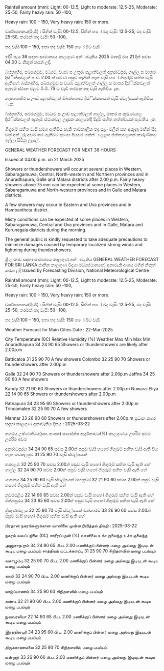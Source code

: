 Rainfall amount (mm): Light: 00-12.5, Light to moderate: 12.5-25, Moderate: 25-50, Fairly heavy rain: 50 -100,

Heavy rain: 100 – 150, Very heavy rain: 150 or more.

වර්ෂාපතනය(මි.මී) : සිහින් වැසි: 00-12.5, සිහින් හ ෝ මද වැසි: 12.5-25, මද වැසි: 25-50, තරමක් තද වැසි: 50 -100,

තද වැසි:100 – 150, ඉතා තද වැසි: 150 හ ෝ ඊට වැඩි

ඉදිරි පැය 36 සඳහා සාමාන්‍යය කාලගුණ අන්‍ාවැකිය 2025 මාර්තු මස 21 දින්‍ සවස 04.00 ට නිකුත් කරන්‍ ලදි.

බස්නාහිර, සබරගමුව, මධ්‍යම, වයඹ ස උතුරු පළාත්වලත් අනුරාධ්‍පුර, ගාල්ල ස මාතර දිස්ික්කවලත් ප.ව. 2.00 න් පමණ පසුව තැනින් තැන වැසි හ ෝ ගිගුරුම් සහිත වැසි ඇතිහේ. බස්නාහිර, සබරගමුව ස වයඹ පළාත්වලත් ගාල්ල ස මාතර දිස්ික්කවලත් ඇතැම් ස්ථාන වලට මි.මි. 75 ට වැඩි තරමක තද වැසි ඇතිවිය ැක.

නැහගනහිර ස ඌව පළාත්වලත් ම්බන්හතාට දිස්ික්කහයත් වැසි ස්වල්පයක් ඇතිවිය ැක.

බස්නාහිර, සබරගමුව, මධ්‍යම ස ඌව පළාත්වලත් ගාල්ල, මාතර ස කුරුණෑගල දිස්ික්කවලත් ඇතැම් ස්ථානවල උදෑසන කාලහේදී මීදුම් සහිත තත්ත්වයක් පැවතිය ැක.

ගිගුරුම් සහිත වැසි සමග ඇතිවිය හැකි තාවකාලික තද සුළං වලින් සහ අකුණු මඟින් සිදු වන්‍ අන්‍ුරු අවම කර ගැනීමට අවශ්‍ය පියවර ගන්න්‍ා ලලස ජන්‍තාවලගන් කාරුණිකව ඉල්ලා සිටිනු ලැලේ.

GENERAL WEATHER FORECAST FOR NEXT 36 HOURS

Issued at 04.00 p.m. on 21 March 2025

Showers or thundershowers will occur at several places in Western, Sabaragamuwa, Central, North-western and Northern provinces and in Anuradhapura, Galle and Matara districts after 2.00 p.m. Fairly heavy showers above 75 mm can be expected at some places in Western, Sabaragamuwa and North-western provinces and in Galle and Matara districts.

A few showers may occur in Eastern and Uva provinces and in Hambanthota district.

Misty conditions can be expected at some places in Western, Sabaragamuwa, Central and Uva provinces and in Galle, Matara and Kurunegala districts during the morning.

The general public is kindly requested to take adequate precautions to minimize damages caused by temporary localized strong winds and lightning during thundershowers.

ශ්‍රී ලංකාව සඳහා සාමාන්‍යය කාලගුණ අන්‍ාවැකිය GENERAL WEATHER FORECAST FOR SRI LANKA ජාතික කාලගුණ විදයා මධ්‍යස්ථානහේ, අනාවැකි අංශය මගින් නිකුත් කරන ලදි Issued by Forecasting Division, National Meteorological Centre

Rainfall amount (mm): Light: 00-12.5, Light to moderate: 12.5-25, Moderate: 25-50, Fairly heavy rain: 50 -100,

Heavy rain: 100 – 150, Very heavy rain: 150 or more.

වර්ෂාපතනය(මි.මී) : සිහින් වැසි: 00-12.5, සිහින් හ ෝ මද වැසි: 12.5-25, මද වැසි: 25-50, තරමක් තද වැසි: 50 -100,

තද වැසි:100 – 150, ඉතා තද වැසි: 150 හ ෝ ඊට වැඩි

Weather Forecast for Main Cities Date : 22-Mar-2025

City Temperature (0C) Relative Humidity (%) Weather Max Min Max Min Anuradhapura 34 24 90 65 Showers or thundershowers are likely after 2.00p.m

Batticaloa 31 25 90 70 A few showers Colombo 32 25 90 70 Showers or thundershowers after 2.00p.m

Galle 32 24 90 70 Showers or thundershowers after 2.00p.m Jaffna 34 25 90 60 A few showers

Kandy 32 21 90 60 Showers or thundershowers after 2.00p.m Nuwara-Eliya 22 14 90 65 Showers or thundershowers after 2.00p.m

Ratnapura 34 23 95 60 Showers or thundershowers after 2.00p.m Trincomalee 32 25 90 70 A few showers

Mannar 33 26 90 60 Showers or thundershowers after 2.00p.m ප්‍රධාන නගර සදහා කාලගුණ අනාවැකිය දිනය : 2025-03-22

නගරය උෂ්ණත්වය(සස. අංශක) සාසේක්ෂ ආර්ද්‍රතාවය(%) කාලගුණය උපරිම අවම උපරිම අවම

අනුරාධපුරය 34 24 90 65 සවස 2.00න් පසුව වැසි හහෝ ගිගුරුම් සහිත වැසි ඇති විය හැක මඩකලපුව 31 25 90 70 වැසි ස්වල්පයක්

හකාළඹ 32 25 90 70 සවස 2.00න් පසුව වැසි හහෝ ගිගුරුම් සහිත වැසි ඇති හේ ගාල්ල 32 24 90 70 සවස 2.00න් පසුව වැසි හහෝ ගිගුරුම් සහිත වැසි ඇති හේ

යාපනය 34 25 90 60 වැසි ස්වල්පයක් මහනුවර 32 21 90 60 සවස 2.00න් පසුව වැසි හහෝ ගිගුරුම් සහිත වැසි ඇති හේ

නුවරඑළිය 22 14 90 65 සවස 2.00න් පසුව වැසි හහෝ ගිගුරුම් සහිත වැසි ඇති හේ රත්නපුරය 34 23 95 60 සවස 2.00න් පසුව වැසි හහෝ ගිගුරුම් සහිත වැසි ඇති හේ

ත්‍රිකුණාමලය 32 25 90 70 වැසි ස්වල්පයක් මන්නාරම 33 26 90 60 සවස 2.00න් පසුව වැසි හහෝ ගිගුරුම් සහිත වැසි ඇති හේ

பிரதான நகரங்களுக்கான வானிலை முன்னறிவித்தல் திகதி : 2025-03-22

நகரம் வவப்பநிலை (0C) சாரீரப்பதன் (%) வானிலை உச்ச குலைந்த உச்ச குலைந்த

அனுராதபுரம் 34 24 90 65 பி.ப. 2.00 மணிக்குப் பின்னர் மழை அல்லது இடியுடன் கூடிய மழை பபய்யும் சாத்தியம் மட்டக்களப்பு 31 25 90 70 சிறிதளவில் மழை பபய்யும்

வகாழும்பு 32 25 90 70 பி.ப. 2.00 மணிக்குப் பின்னர் மழை அல்லது இடியுடன் கூடிய மழை பபய்யும்

காலி 32 24 90 70 பி.ப. 2.00 மணிக்குப் பின்னர் மழை அல்லது இடியுடன் கூடிய மழை பபய்யும்

யாழ்ப்பாணம் 34 25 90 60 சிறிதளவில் மழை பபய்யும்

கண்டி 32 21 90 60 பி.ப. 2.00 மணிக்குப் பின்னர் மழை அல்லது இடியுடன் கூடிய மழை பபய்யும்

நுவவரலியா 22 14 90 65 பி.ப. 2.00 மணிக்குப் பின்னர் மழை அல்லது இடியுடன் கூடிய மழை பபய்யும்

இரத்தினபுரி 34 23 95 60 பி.ப. 2.00 மணிக்குப் பின்னர் மழை அல்லது இடியுடன் கூடிய மழை பபய்யும்

திருககாணமலை 32 25 90 70 சிறிதளவில் மழை பபய்யும்

மன்னார் 33 26 90 60 பி.ப. 2.00 மணிக்குப் பின்னர் மழை அல்லது இடியுடன் கூடிய மழை பபய்யும்